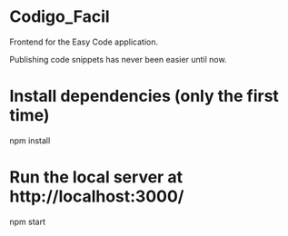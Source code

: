 # Codigo_Facil

Frontend for the Easy Code application.

Publishing code snippets has never been easier until now.

# Install dependencies (only the first time)
npm install

# Run the local server at http://localhost:3000/
npm start

